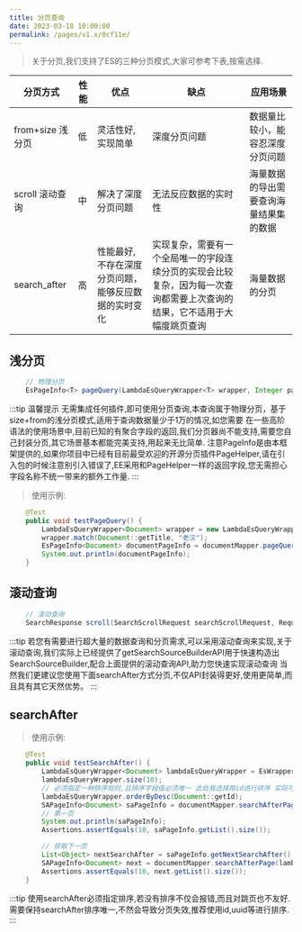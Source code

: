 ```yaml
---
title: 分页查询
date: 2023-03-18 10:00:00
permalink: /pages/v1.x/0cf11e/
---
```


> 关于分页,我们支持了ES的三种分页模式,大家可参考下表,按需选择.

| 分页方式 | 性能 | 优点 | 缺点 | 应用场景 |
| --- | --- | --- | --- | --- |
| from+size 浅分页 | 低 | 灵活性好,实现简单 | 深度分页问题 | 数据量比较小，能容忍深度分页问题 |
| scroll 滚动查询 | 中 | 解决了深度分页问题 | 无法反应数据的实时性 | 海量数据的导出需要查询海量结果集的数据 |
| search_after | 高 | 性能最好,不存在深度分页问题，能够反应数据的实时变化 | 实现复杂，需要有一个全局唯一的字段连续分页的实现会比较复杂，因为每一次查询都需要上次查询的结果，它不适用于大幅度跳页查询 | 海量数据的分页 |


## 浅分页
```java
    // 物理分页
    EsPageInfo<T> pageQuery(LambdaEsQueryWrapper<T> wrapper, Integer pageNum, Integer pageSize);
```

:::tip 温馨提示
无需集成任何插件,即可使用分页查询,本查询属于物理分页，基于size+from的浅分页模式,适用于查询数据量少于1万的情况,如您需要
在一些高阶语法的使用场景中,目前已知的有聚合字段的返回,我们分页器尚不能支持,需要您自己封装分页,其它场景基本都能完美支持,用起来无比简单.
注意PageInfo是由本框架提供的,如果你项目中已经有目前最受欢迎的开源分页插件PageHelper,请在引入包的时候注意别引入错误了,EE采用和PageHelper一样的返回字段,您无需担心字段名称不统一带来的额外工作量.
:::

> 使用示例:

```java
    @Test
    public void testPageQuery() {
        LambdaEsQueryWrapper<Document> wrapper = new LambdaEsQueryWrapper<>();
        wrapper.match(Document::getTitle, "老汉");
        EsPageInfo<Document> documentPageInfo = documentMapper.pageQuery(wrapper,1,10);
        System.out.println(documentPageInfo);
    }
```

## 滚动查询

```java
    // 滚动查询
    SearchResponse scroll(SearchScrollRequest searchScrollRequest, RequestOptions requestOptions) throws IOException;
```

:::tip
若您有需要进行超大量的数据查询和分页需求,可以采用滚动查询来实现,关于滚动查询,我们实际上已经提供了getSearchSourceBuilderAPI用于快速构造出SearchSourceBuilder,配合上面提供的滚动查询API,助力您快速实现滚动查询
当然我们更建议您使用下面searchAfter方式分页,不仅API封装得更好,使用更简单,而且具有其它天然优势。
:::

## searchAfter

> 使用示例:

```java
    @Test
    public void testSearchAfter() {
        LambdaEsQueryWrapper<Document> lambdaEsQueryWrapper = EsWrappers.lambdaQuery(Document.class);
        lambdaEsQueryWrapper.size(10);
        // 必须指定一种排序规则,且排序字段值必须唯一 此处我选择用id进行排序 实际可根据业务场景自由指定,不推荐用创建时间,因为可能会相同
        lambdaEsQueryWrapper.orderByDesc(Document::getId);
        SAPageInfo<Document> saPageInfo = documentMapper.searchAfterPage(lambdaEsQueryWrapper, null, 10);
        // 第一页
        System.out.println(saPageInfo);
        Assertions.assertEquals(10, saPageInfo.getList().size());

        // 获取下一页
        List<Object> nextSearchAfter = saPageInfo.getNextSearchAfter();
        SAPageInfo<Document> next = documentMapper.searchAfterPage(lambdaEsQueryWrapper, nextSearchAfter, 10);
        Assertions.assertEquals(10, next.getList().size());
    }
```

:::tip
使用searchAfter必须指定排序,若没有排序不仅会报错,而且对跳页也不友好.
需要保持searchAfter排序唯一,不然会导致分页失效,推荐使用id,uuid等进行排序.
:::


